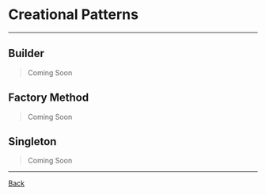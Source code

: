 # Creational Patterns

---

## Builder

> Coming Soon

## Factory Method

> Coming Soon

## Singleton

> Coming Soon

---

[Back](./../readme.md)
